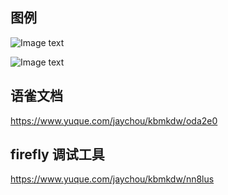 ## 图例

![Image text](https://github.com/AwJayChou/anyproxy-flexible-lib/tree/main/image/image.png)

![Image text](https://github.com/AwJayChou/anyproxy-flexible-lib/tree/main/image/fireflyblock.png)


## 语雀文档

https://www.yuque.com/jaychou/kbmkdw/oda2e0

## firefly 调试工具

https://www.yuque.com/jaychou/kbmkdw/nn8lus
